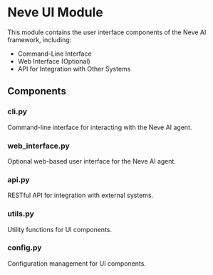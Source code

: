 # Neve UI Module

This module contains the user interface components of the Neve AI framework, including:

- Command-Line Interface
- Web Interface (Optional)
- API for Integration with Other Systems

## Components

### cli.py
Command-line interface for interacting with the Neve AI agent.

### web_interface.py
Optional web-based user interface for the Neve AI agent.

### api.py
RESTful API for integration with external systems.

### utils.py
Utility functions for UI components.

### config.py
Configuration management for UI components.
